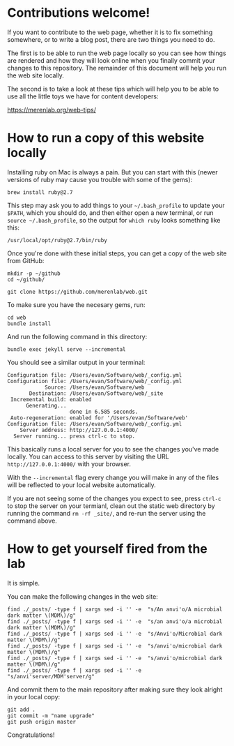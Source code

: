 # Contributions welcome!

If you want to contribute to the web page, whether it is to fix something somewhere, or to write a blog post, there are two things you need to do.

The first is to be able to run the web page locally so you can see how things are rendered and how they will look online when you finally commit your changes to this repository. The remainder of this document will help you run the web site locally.

The second is to take a look at these tips which will help you to be able to use all the little toys we have for content developers:

https://merenlab.org/web-tips/

# How to run a copy of this website locally

Installing ruby on Mac is always a pain. But you can start with this (newer versions of ruby may cause you trouble with some of the gems):

```
brew install ruby@2.7
```

This step may ask you to add things to your `~/.bash_profile` to update your `$PATH`, which you should do, and then either open a new terminal, or run `source ~/.bash_profile`, so the output for `which ruby` looks something like this:

```
/usr/local/opt/ruby@2.7/bin/ruby
```

Once you're done with these initial steps, you can get a copy of the web site from GitHub:

```
mkdir -p ~/github
cd ~/github/

git clone https://github.com/merenlab/web.git
```

To make sure you have the necesary gems, run:

```
cd web
bundle install
```

And run the following command in this directory:

```
bundle exec jekyll serve --incremental
```

You should see a similar output in your terminal:

```
Configuration file: /Users/evan/Software/web/_config.yml
Configuration file: /Users/evan/Software/web/_config.yml
            Source: /Users/evan/Software/web
       Destination: /Users/evan/Software/web/_site
 Incremental build: enabled
      Generating...
                    done in 6.585 seconds.
 Auto-regeneration: enabled for '/Users/evan/Software/web'
Configuration file: /Users/evan/Software/web/_config.yml
    Server address: http://127.0.0.1:4000/
  Server running... press ctrl-c to stop.
```

This basically runs a local server for you to see the changes you've made locally. You can access to this server by visiting the URL `http://127.0.0.1:4000/` with your browser.

With the `--incremental` flag every change you will make in any of the files will be reflected to your local website automatically.

If you are not seeing some of the changes you expect to see, press `ctrl-c` to stop the server on your termianl, clean out the static web directory by running the command `rm -rf _site/`, and re-run the server using the command above.

# How to get yourself fired from the lab

It is simple.

You can make the following changes in the web site:

```
find ./_posts/ -type f | xargs sed -i '' -e  "s/An anvi'o/A microbial dark matter \(MDM\)/g"
find ./_posts/ -type f | xargs sed -i '' -e  "s/an anvi'o/a microbial dark matter \(MDM\)/g"
find ./_posts/ -type f | xargs sed -i '' -e  "s/Anvi'o/Microbial dark matter \(MDM\)/g"
find ./_posts/ -type f | xargs sed -i '' -e  "s/anvi'o/microbial dark matter \(MDM\)/g"
find ./_posts/ -type f | xargs sed -i '' -e  "s/anvi'o/microbial dark matter \(MDM\)/g"
find ./_posts/ -type f | xargs sed -i '' -e  "s/anvi'server/MDM'server/g"
```

And commit them to the main repository after making sure they look alright in your local copy:

```
git add .
git commit -m "name upgrade"
git push origin master
```

Congratulations!
